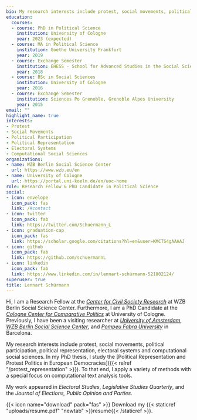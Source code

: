 ```yaml
---
bio: My research interests include protest, social movements, political participation, political representation, electoral systems and computational social sciences.
education:
  courses:
  - course: PhD in Political Science
    institution: University of Cologne
    year: 2023 (expected)
  - course: MA in Political Science
    institution: Goethe University Frankfurt
    year: 2019
  - course: Exchange Semester
    institution: EHESS - School for Advanced Studies in the Social Sciences Paris
    year: 2018
  - course: BSc in Social Sciences
    institution: University of Cologne
    year: 2016
  - course: Exchange Semester
    institution: Sciences Po Grenoble, Grenoble Alpes University
    year: 2015
email: ""
highlight_name: true
interests:
- Protest
- Social Movements
- Political Participation 
- Political Representation
- Electoral Systems
- Computational Social Sciences
organizations:
- name: WZB Berlin Social Science Center
  url: https://www.wzb.eu/en
- name: University of Cologne
  url: https://portal.uni-koeln.de/en/uoc-home
role: Research Fellow & PhD Candidate in Political Science
social:
- icon: envelope
  icon_pack: fas
  link: /#contact
- icon: twitter
  icon_pack: fab
  link: https://twitter.com/Schuermann_L
- icon: graduation-cap
  icon_pack: fas
  link: https://scholar.google.com/citations?hl=en&user=KMCTS4gAAAAJ
- icon: github
  icon_pack: fab
  link: https://github.com/schuermannL
- icon: linkedin
  icon_pack: fab
  link: https://www.linkedin.com/in/lennart-schürmann-521802124/
superuser: true
title: Lennart Schürmann
---
```


Hi, I am a Research Fellow at the [_Center for Civil Society Research_](https://www.wzb.eu/en/research/dynamics-of-political-systems/center-for-civil-society-research) at WZB Berlin Social Science Center. Furthermore, I am a PhD Candidate at the [_Cologne Center for Comparative Politics_](https://cccp.uni-koeln.de/en/) at University of Cologne. Previously, I have been a visiting researcher at [_University of Amsterdam_](https://www.uva.nl/en), [_WZB Berlin Social Science Center_](https://www.wzb.eu/en), and [_Pompeu Fabra University_](https://www.upf.edu) in Barcelona.  

My research interests include protest, social movements, political participation, political representation, electoral systems and computational social sciences. In my PhD thesis, I study the [Political Representation and Protest Politics in European Democracies]({{< relref "/protest_representation" >}}). To that end, I apply a variety of methods with a special focus on computational text analysis tools.

My work appeared in _Electoral Studies_, _Legislative Studies Quarterly_, and the _Journal of Elections, Public Opinion and Parties_.



{{< icon name="download" pack="fas" >}} Download my {{< staticref "uploads/resume.pdf" "newtab" >}}resumé{{< /staticref >}}.
